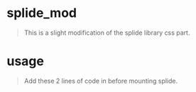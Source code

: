 # splide_mod

> This is a slight modification of the splide library css part.

# usage

> Add these 2 lines of code in before mounting splide.


